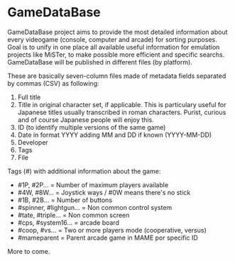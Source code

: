 # GameDataBase

GameDataBase project aims to provide the most detailed information about every videogame (console, computer and arcade) for sorting purposes. Goal is to unify in one place all available useful information for emulation projects like MiSTer, to make possible more efficient and specific searchs. GameDataBase will be published in different files (by platform).

These are basically seven-column files made of metadata fields separated by commas (CSV) as following:

1. Full title
2. Title in original character set, if applicable. This is particulary useful for Japanese titles usually transcribed in roman characters. Purist, curious and of course Japanese people will enjoy this.
3. ID (to identify multiple versions of the same game)
4. Date in format YYYY adding MM and DD if known (YYYY-MM-DD)
5. Developer
6. Tags
7. File

Tags (#) with additional information about the game:
  - #1P, #2P... = Number of maximum players available
  - #4W, #8W... = Joystick ways / #0W means there's no stick
  - #1B, #2B... = Number of buttons
  - #spinner, #lightgun... = Non common control system
  - #tate, #triple... = Non common screen
  - #cps, #system16... = arcade board
  - #coop, #vs... = Two or more players mode (cooperative, versus)
  - #mameparent = Parent arcade game in MAME por specific ID

More to come.
